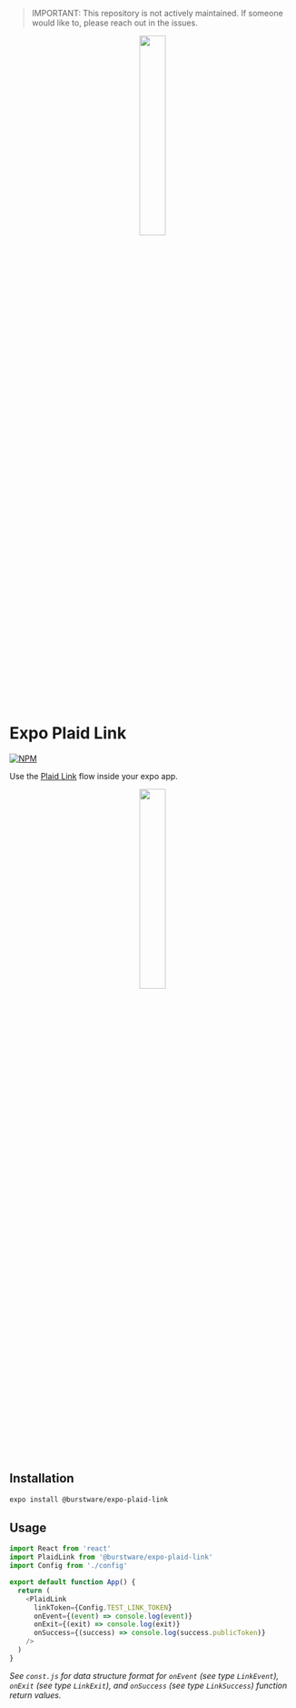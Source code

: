 > IMPORTANT: This repository is not actively maintained. If someone would like to, please reach out in the issues.

<p align="center">
  <a href="https://burstware.com">
      <img src="https://s3-us-west-2.amazonaws.com/burstware.com/img/burstware+horizontal.png" width="30%" />
  </a>
</p>

# Expo Plaid Link

[![NPM](https://img.shields.io/badge/npm-1.1.0-blue)](https://www.npmjs.org/@burstware/expo-plaid-link)

Use the [Plaid Link](https://plaid.com/docs/link/) flow inside your expo app.

<p align="center">
  <a href="https://www.burstware.com/expo-plaid-link">
      <img src="https://plaid.com/assets/img/products/link-example-img.png" width="30%" />
  </a>
</p>

## Installation

```bash
expo install @burstware/expo-plaid-link
```

## Usage

```javascript
import React from 'react'
import PlaidLink from '@burstware/expo-plaid-link'
import Config from './config'

export default function App() {
  return (
    <PlaidLink
      linkToken={Config.TEST_LINK_TOKEN}
      onEvent={(event) => console.log(event)}
      onExit={(exit) => console.log(exit)}
      onSuccess={(success) => console.log(success.publicToken)}
    />
  )
}
```

_See `const.js` for data structure format for `onEvent` (see type `LinkEvent`), `onExit` (see type `LinkExit`), and `onSuccess` (see type `LinkSuccess`) function return values._
